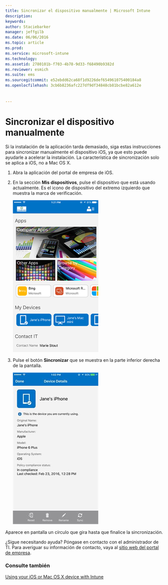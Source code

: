 ```yaml
---
title: Sincronizar el dispositivo manualmente | Microsoft Intune
description: 
keywords: 
author: Staciebarker
manager: jeffgilb
ms.date: 06/06/2016
ms.topic: article
ms.prod: 
ms.service: microsoft-intune
ms.technology: 
ms.assetid: 2780101b-f703-4b78-9d33-f68490b9382d
ms.reviewer: esmich
ms.suite: ems
ms.sourcegitcommit: e52ebdd62ca68f1d9226def654961075400184a8
ms.openlocfilehash: 3cb6b8236afc227df9df34848cb81bcbe82a612e


---
```



# Sincronizar el dispositivo manualmente

Si la instalación de la aplicación tarda demasiado, siga estas instrucciones para sincronizar manualmente el dispositivo iOS, ya que esto puede ayudarle a acelerar la instalación. La característica de sincronización solo se aplica a iOS, no a Mac OS X.

1. Abra la aplicación del portal de empresa de iOS.

2. En la sección **Mis dispositivos**, pulse el dispositivo que está usando actualmente. Es el icono de dispositivo del extremo izquierdo que muestra la marca de verificación.

    ![ios-sync-1-comp-portal-apps](./media/ios-sync-1-comp-portal-apps.png)

3.  Pulse el botón **Sincronizar** que se muestra en la parte inferior derecha de la pantalla.

    ![ios-sync-2-sync-button](./media/ios-sync-2-sync-button.png)

Aparece en pantalla un círculo que gira hasta que finalice la sincronización.

¿Sigue necesitando ayuda? Póngase en contacto con el administrador de TI. Para averiguar su información de contacto, vaya al [sitio web del portal de empresa](http://portal.manage.microsoft.com).

### Consulte también
[Using your iOS or Mac OS X device with Intune](using-your-ios-or-mac-os-x-device-with-intune.md)


<!--HONumber=Jun16_HO4-->


